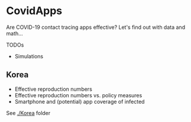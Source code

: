 # CovidApps

Are COVID-19 contact tracing apps effective? Let's find out with data and math...

TODOs
- Simulations

## Korea

- Effective reproduction numbers
- Effective reproduction numbers vs. policy measures
- Smartphone and (potential) app coverage of infected

See [./Korea](./Korea) folder
